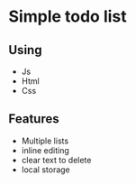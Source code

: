 # Simple todo list

## Using
- Js
- Html
- Css

## Features
- Multiple lists
- inline editing
- clear text to delete
- local storage

